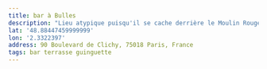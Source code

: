 ```yaml
---
title: bar à Bulles
description: "Lieu atypique puisqu'il se cache derrière le Moulin Rouge. Les deux terrasses sont vraiment sympa. L'une en mode guinguette et l'autre offre la vue sur le moulin. À noter que la bouffe est dégeulasse !"
lat: '48.88447459999999'
lon: '2.3322397'
address: 90 Boulevard de Clichy, 75018 Paris, France
tags: bar terrasse guinguette
---
```

